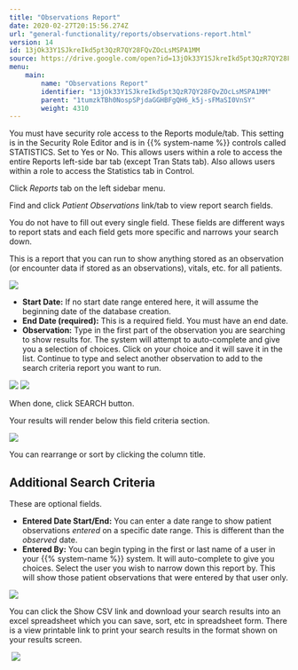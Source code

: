 ```yaml
---
title: "Observations Report"
date: 2020-02-27T20:15:56.274Z
url: "general-functionality/reports/observations-report.html"
version: 14
id: 13jOk33Y1SJkreIkd5pt3QzR7QY28FQvZOcLsMSPA1MM
source: https://drive.google.com/open?id=13jOk33Y1SJkreIkd5pt3QzR7QY28FQvZOcLsMSPA1MM
menu:
    main:
        name: "Observations Report"
        identifier: "13jOk33Y1SJkreIkd5pt3QzR7QY28FQvZOcLsMSPA1MM"
        parent: "1tumzkTBh0NospSPjdaGGHBFgQH6_k5j-sFMaSI0VnSY"
        weight: 4310
---
```

You must have security role access to the Reports module/tab. This setting is in the Security Role Editor and is in {{% system-name %}} controls called STATISTICS. Set to Yes or No. This allows users within a role to access the entire Reports left-side bar tab (except Tran Stats tab). Also allows users within a role to access the Statistics tab in Control.

Click *Reports* tab on the left sidebar menu.

Find and click *Patient Observations* link/tab to view report search fields.

You do not have to fill out every single field. These fields are different ways to report stats and each field gets more specific and narrows your search down.

This is a report that you can run to show anything stored as an observation (or encounter data if stored as an observations), vitals, etc. for all patients.

![](../../external_files/636e2fc77b6722e1e047cfde6429312e.png)

* <strong>Start Date:</strong> If no start date range entered here, it will assume the beginning date of the database creation.
* <strong>End Date (required):</strong> This is a required field. You must have an end date.
* <strong>Observation:</strong> Type in the first part of the observation you are searching to show results for. The system will attempt to auto-complete and give you a selection of choices. Click on your choice and it will save it in the list. Continue to type and select another observation to add to the search criteria report you want to run.

![](../../external_files/43911931e4e835c200f87caa24f16bf5.png) ![](../../external_files/b5b511b8cbe66520dec68a3457650d10.png)

When done, click SEARCH button.

Your results will render below this field criteria section.

![](../../external_files/d07fe2cf406370576bc59a1189ed1231.png)

You can rearrange or sort by clicking the column title.

## Additional Search Criteria

These are optional fields.

* <strong>Entered Date Start/End:</strong> You can enter a date range to show patient observations <em>entered</em> on a specific date range. This is different than the <em>observed</em> date.
* <strong>Entered By:</strong> You can begin typing in the first or last name of a user in your {{% system-name %}} system. It will auto-complete to give you choices. Select the user you wish to narrow down this report by. This will show those patient observations that were entered by that user only.

![](../../external_files/c9961e8c75f74705f906bcef18ba42dd.png)

You can click the Show CSV link and download your search results into an excel spreadsheet which you can save, sort, etc in spreadsheet form. There is a view printable link to print your search results in the format shown on your results screen.

 ![](../../external_files/bc052d24fcad6cb81c416c5a883f09e1.png)

